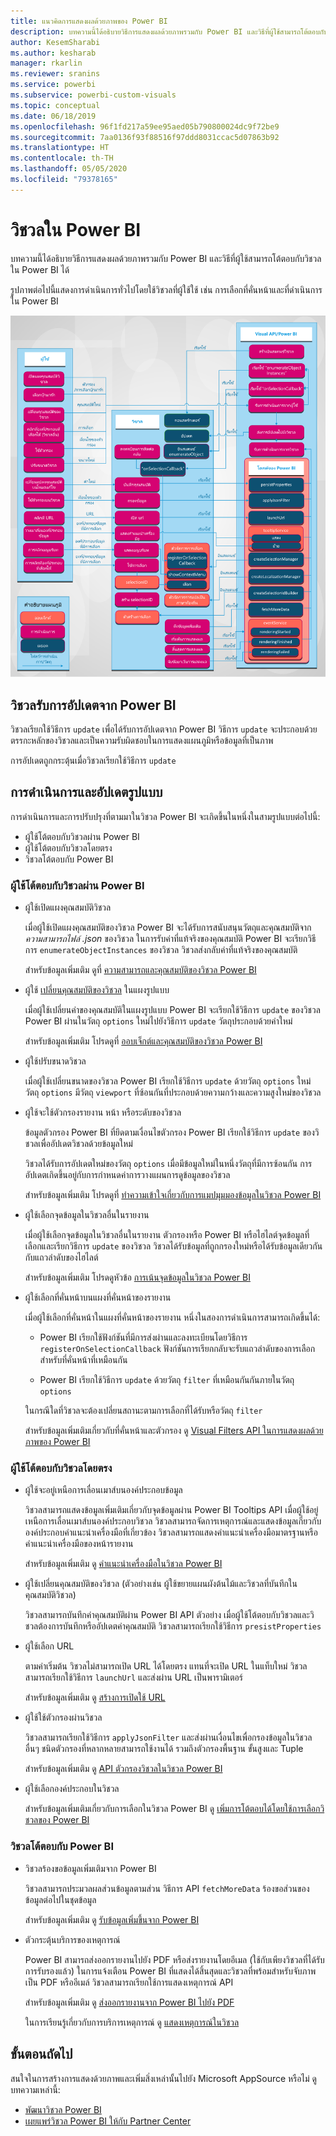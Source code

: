 ```yaml
---
title: แนวคิดการแสดงผลด้วยภาพของ Power BI
description: บทความนี้ได้อธิบายวิธีการแสดงผลด้วยภาพรวมกับ Power BI และวิธีที่ผู้ใช้สามารถโต้ตอบกับวิชวลใน Power BI ได้
author: KesemSharabi
ms.author: kesharab
manager: rkarlin
ms.reviewer: sranins
ms.service: powerbi
ms.subservice: powerbi-custom-visuals
ms.topic: conceptual
ms.date: 06/18/2019
ms.openlocfilehash: 96f1fd217a59ee95aed05b790800024dc9f72be9
ms.sourcegitcommit: 7aa0136f93f88516f97ddd8031ccac5d07863b92
ms.translationtype: HT
ms.contentlocale: th-TH
ms.lasthandoff: 05/05/2020
ms.locfileid: "79378165"
---
```

# <a name="visuals-in-power-bi"></a>วิชวลใน Power BI

บทความนี้ได้อธิบายวิธีการแสดงผลด้วยภาพรวมกับ Power BI และวิธีที่ผู้ใช้สามารถโต้ตอบกับวิชวลใน Power BI ได้ 

รูปภาพต่อไปนี้แสดงการดำเนินการทั่วไปโดยใช้วิชวลที่ผู้ใช้ใช้ เช่น การเลือกที่คั่นหน้าและที่ดำเนินการใน Power BI

![ไดอะแกรมการดำเนินการวิชวลของ Power BI](media/power-bi-visuals-concept/visual-concept.svg)

## <a name="visuals-get-updates-from-power-bi"></a>วิชวลรับการอัปเดตจาก Power BI

วิชวลเรียกใช้วิธีการ `update` เพื่อได้รับการอัปเดตจาก Power BI วิธีการ `update` จะประกอบด้วยตรรกะหลักของวิชวลและเป็นความรับผิดชอบในการแสดงแผนภูมิหรือข้อมูลที่เป็นภาพ

การอัปเดตถูกกระตุ้นเมื่อวิชวลเรียกใช้วิธีการ `update`

## <a name="action-and-update-patterns"></a>การดำเนินการและอัปเดตรูปแบบ

การดำเนินการและการปรับปรุงที่ตามมาในวิชวล Power BI จะเกิดขึ้นในหนึ่งในสามรูปแบบต่อไปนี้:

* ผู้ใช้โต้ตอบกับวิชวลผ่าน Power BI
* ผู้ใช้โต้ตอบกับวิชวลโดยตรง
* วิชวลโต้ตอบกับ Power BI

### <a name="user-interacts-with-a-visual-through-power-bi"></a>ผู้ใช้โต้ตอบกับวิชวลผ่าน Power BI

* ผู้ใช้เปิดแผงคุณสมบัติวิชวล

    เมื่อผู้ใช้เปิดแผงคุณสมบัติของวิชวล Power BI จะได้รับการสนับสนุนวัตถุและคุณสมบัติจาก *ความสามารถไฟล์ .json* ของวิชวล ในการรับค่าที่แท้จริงของคุณสมบัติ Power BI จะเรียกวิธีการ `enumerateObjectInstances` ของวิชวล วิชวลส่งกลับค่าที่แท้จริงของคุณสมบัติ

    สำหรับข้อมูลเพิ่มเติม ดูที่ [ความสามารถและคุณสมบัติของวิชวล Power BI](capabilities.md)

* ผู้ใช้ [ เปลี่ยนคุณสมบัติของวิชวล](../../visuals/power-bi-visualization-customize-title-background-and-legend.md) ในแผงรูปแบบ

    เมื่อผู้ใช้เปลี่ยนค่าของคุณสมบัติในแผงรูปแบบ Power BI จะเรียกใช้วิธีการ `update` ของวิชวล Power BI ผ่านในวัตถุ `options` ใหม่ไปยังวิธีการ `update` วัตถุประกอบด้วยค่าใหม่

    สำหรับข้อมูลเพิ่มเติม โปรดดูที่ [ออบเจ็กต์และคุณสมบัติของวิชวล Power BI](objects-properties.md)

* ผู้ใช้ปรับขนาดวิชวล

    เมื่อผู้ใช้เปลี่ยนขนาดของวิชวล Power BI เรียกใช้วิธีการ `update` ด้วยวัตถุ `options` ใหม่ วัตถุ `options` มีวัตถุ `viewport` ที่ซ้อนกันที่ประกอบด้วยความกว้างและความสูงใหม่ของวิชวล

* ผู้ใช้จะใช้ตัวกรองรายงาน หน้า หรือระดับของวิชวล

    ข้อมูลตัวกรอง Power BI ที่ยึดตามเงื่อนไขตัวกรอง Power BI เรียกใช้วิธีการ `update` ของวิชวลเพื่ออัปเดตวิชวลด้วยข้อมูลใหม่

    วิชวลได้รับการอัปเดตใหม่ของวัตถุ `options` เมื่อมีข้อมูลใหม่ในหนึ่งวัตถุที่มีการซ้อนกัน การอัปเดตเกิดขึ้นอยู่กับการกำหนดค่าการวางแผนการดูข้อมูลของวิชวล

    สำหรับข้อมูลเพิ่มเติม โปรดดูที่ [ทำความเข้าใจเกี่ยวกับการแมปมุมมองข้อมูลในวิชวล Power BI](dataview-mappings.md)

* ผู้ใช้เลือกจุดข้อมูลในวิชวลอื่นในรายงาน

    เมื่อผู้ใช้เลือกจุดข้อมูลในวิชวลอื่นในรายงาน ตัวกรองหรือ Power BI หรือไฮไลต์จุดข้อมูลที่เลือกและเรียกวิธีการ `update` ของวิชวล วิชวลได้รับข้อมูลที่ถูกกรองใหม่หรือได้รับข้อมูลเดียวกันกับแถวลำดับของไฮไลต์

    สำหรับข้อมูลเพิ่มเติม โปรดดูหัวข้อ [การเน้นจุดข้อมูลในวิชวล Power BI](highlight.md)

* ผู้ใช้เลือกที่คั่นหน้าบนแผงที่คั่นหน้าของรายงาน

    เมื่อผู้ใช้เลือกที่คั่นหน้าในแผงที่คั่นหน้าของรายงาน หนึ่งในสองการดำเนินการสามารถเกิดขึ้นได้:

    * Power BI เรียกใช้ฟังก์ชันที่มีการส่งผ่านและลงทะเบียนโดยวิธีการ `registerOnSelectionCallback` ฟังก์ชันการเรียกกลับจะรับแถวลำดับของการเลือกสำหรับที่คั่นหน้าที่เหมือนกัน

    * Power BI เรียกใช้วิธีการ `update` ด้วยวัตถุ `filter` ที่เหมือนกันกันภายในวัตถุ `options`

    ในกรณีใดที่วิชวลจะต้องเปลี่ยนสถานะตามการเลือกที่ได้รับหรือวัตถุ `filter`

    สำหรับข้อมูลเพิ่มเติมเกี่ยวกับที่คั่นหน้าและตัวกรอง ดู [Visual Filters API ในการแสดงผลด้วยภาพของ Power BI](filter-api.md)

### <a name="user-interacts-with-the-visual-directly"></a>ผู้ใช้โต้ตอบกับวิชวลโดยตรง

* ผู้ใช้จะอยู่เหนือการเลื่อนเมาส์บนองค์ประกอบข้อมูล

    วิชวลสามารถแสดงข้อมูลเพิ่มเติมเกี่ยวกับจุดข้อมูลผ่าน Power BI Tooltips API เมื่อผู้ใช้อยู่เหนือการเลื่อนเมาส์บนองค์ประกอบวิชวล วิชวลสามารถจัดการเหตุการณ์และแสดงข้อมูลเกี่ยวกับองค์ประกอบคำแนะนำเครื่องมือที่เกี่ยวข้อง วิชวลสามารถแสดงคำแนะนำเครื่องมือมาตรฐานหรือคำแนะนำเครื่องมือของหน้ารายงาน

    สำหรับข้อมูลเพิ่มเติม ดู [คำแนะนำเครื่องมือในวิชวล Power BI](add-tooltips.md)

* ผู้ใช้เปลี่ยนคุณสมบัติของวิชวล (ตัวอย่างเช่น ผู้ใช้ขยายแผนผังต้นไม้และวิชวลที่บันทึกในคุณสมบัติวิชวล)

    วิชวลสามารถบันทึกค่าคุณสมบัติผ่าน Power BI API ตัวอย่าง เมื่อผู้ใช้โต้ตอบกับวิชวลและวิชวลต้องการบันทึกหรืออัปเดตค่าคุณสมบัติ วิชวลสามารถเรียกใช้วิธีการ `presistProperties`

* ผู้ใช้เลือก URL

    ตามค่าเริ่มต้น วิชวลไม่สามารถเปิด URL ได้โดยตรง แทนที่จะเปิด URL ในแท็บใหม่ วิชวลสามารถเรียกใช้วิธีการ `launchUrl` และส่งผ่าน URL เป็นพารามิเตอร์

    สำหรับข้อมูลเพิ่มเติม ดู [สร้างการเปิดใช้ URL](launch-url.md)

* ผู้ใช้ใช้ตัวกรองผ่านวิชวล

    วิชวลสามารถเรียกใช้วิธีการ `applyJsonFilter` และส่งผ่านเงื่อนไขเพื่อกรองข้อมูลในวิชวลอื่นๆ ชนิดตัวกรองที่หลากหลายสามารถใช้งานได้ รวมถึงตัวกรองพื้นฐาน ขั้นสูงและ Tuple

    สำหรับข้อมูลเพิ่มเติม ดู [API ตัวกรองวิชวลในวิชวล Power BI](filter-api.md)

* ผู้ใช้เลือกองค์ประกอบในวิชวล

    สำหรับข้อมูลเพิ่มเติมเกี่ยวกับการเลือกในวิชวล Power BI ดู [เพิ่มการโต้ตอบได้โดยใช้การเลือกวิชวลของ Power BI](selection-api.md)

### <a name="visual-interacts-with-power-bi"></a>วิชวลโต้ตอบกับ Power BI

* วิชวลร้องขอข้อมูลเพิ่มเติมจาก Power BI

    วิชวลสามารถประมวลผลส่วนข้อมูลตามส่วน วิธีการ API `fetchMoreData` ร้องขอส่วนของข้อมูลต่อไปในชุดข้อมูล

    สำหรับข้อมูลเพิ่มเติม ดู [รับข้อมูลเพิ่มขึ้นจาก Power BI](fetch-more-data.md)

* ตัวกระตุ้นบริการของเหตุการณ์

    Power BI สามารถส่งออกรายงานไปยัง PDF หรือส่งรายงานโดยอีเมล (ใช้กับเพียงวิชวลที่ได้รับการรับรองแล้ว) ในการแจ้งเตือน Power BI ที่แสดงได้สิ้นสุดและวิชวลที่พร้อมสำหรับจับภาพเป็น PDF หรืออีเมล์ วิชวลสามารถเรียกใช้การแสดงเหตุการณ์ API

    สำหรับข้อมูลเพิ่มเติม ดู [ส่งออกรายงานจาก Power BI ไปยัง PDF](../../consumer/end-user-pdf.md)

    ในการเรียนรู้เกี่ยวกับการบริการเหตุการณ์ ดู [แสดงเหตุการณ์ในวิชวล](event-service.md)

## <a name="next-steps"></a>ขั้นตอนถัดไป

สนใจในการสร้างการแสดงด้วยภาพและเพิ่มสิ่งเหล่านั้นไปยัง Microsoft AppSource หรือไม่ ดูบทความเหล่านี้:

* [พัฒนาวิชวล Power BI](./custom-visual-develop-tutorial.md)
* [เผยแพร่วิชวล Power BI ให้กับ Partner Center](office-store.md)

